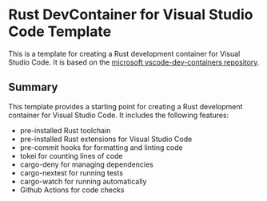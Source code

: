 # Rust DevContainer for Visual Studio Code Template

This is a template for creating a Rust development container for Visual Studio Code. It is based on the [microsoft vscode-dev-containers repository](https://github.com/devcontainers/templates/tree/main/src/alpine).

## Summary

This template provides a starting point for creating a Rust development container for Visual Studio Code. It includes the following features:
- pre-installed Rust toolchain
- pre-installed Rust extensions for Visual Studio Code
- pre-commit hooks for formatting and linting code
- tokei for counting lines of code
- cargo-deny for managing dependencies
- cargo-nextest for running tests
- cargo-watch for running automatically
- Github Actions for code checks
